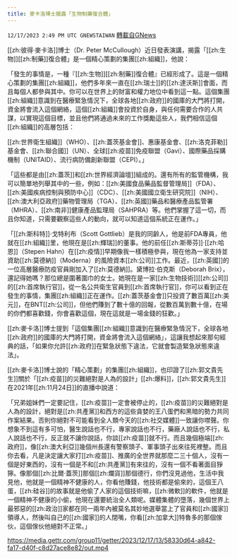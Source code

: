 ```yaml
---
title: 麥卡洛博士揭露「生物制藥復合體」
---
```

`12/17/2023 2:49 PM UTC GNEWSTAIWAN` [轉載自GNews](https://gnews.org/articles/2121062)

[[zh:彼得·麥卡洛]]博士（Dr. Peter McCullough）近日發表演講，揭露「[[zh:生物]][[zh:制藥]]復合體」是一個精心策劃的集團[[zh:組織]]，他說：

  

「發生的事情是，一種『[[zh:生物]][[zh:制藥]]復合體』已經形成了。這是一個精心策劃的集團[[zh:組織]]，他們多年來一直在[[zh:瑞士]]的[[zh:達沃斯]]會面，而且每個人都參與其中。你可以在世界上的財富和權力地位中看到這一點。這個集團[[zh:組織]]意識到在醫療緊急情況下，全球各地[[zh:政府]]的國庫的大門將打開，資金將會流入這個網絡，這個[[zh:組織]]會投資於自身，與任何需要合作的人共謀，以實現這個目標，並且他們將通過未來的工作獎勵這些人，我們相信這個[[zh:組織]]的高層包括：

[[zh:世界衛生組織]]（WHO）、[[zh:蓋茨基金會]]、惠康基金會、[[zh:洛克菲勒]]基金會、[[zh:聯合國]]（UN）、全球[[zh:疫苗]]免疫聯盟（Gavi）、國際藥品採購機制（UNITAID）、流行病防備創新聯盟（CEPI）。」

  

「這些都是由[[zh:蓋茨]]和[[zh:世界經濟論壇]]組成的。還有所有的監管機構，我可以簡單地列舉其中的一些，例如：[[zh:美國食品藥品監督管理局]]（FDA）、[[zh:美國疾病控制與預防中心]]（CDC）、[[zh:美國國立衛生研究院]]（NIH）、[[zh:澳大利亞政府]]藥物管理局（TGA）、[[zh:英國]]藥品和醫療產品監管署（MHRA）、[[zh:南非]]健康產品監理局（SAHPRA）等。他們掌握了這一切，而且你知道，只需要觀察這些人的動向，就可以知道這個系統正在運作。」

  

「[[zh:斯科特]]·戈特利布（Scott Gottlieb）是我的同齡人，他是前FDA專員，他就在[[zh:組織]]里，他現在是[[zh:輝瑞]]的董事。他的前任[[zh:斯蒂芬]]·[[zh:哈恩]]（Stepen Hahn）在[[zh:疫情]]早期像我一樣積極參與，現在他為一家支持並資助[[zh:莫德納]]（Moderna）的風險資本[[zh:公司]]工作。最近，[[zh:英國]]的一位高層醫療防疫官員剛加入了[[zh:莫德納]]。黛博拉·伯克斯（Deborah Brix），還記得她嗎？那位總是圍著圍巾的女士。她現在是一家[[zh:生物技術]][[zh:公司]]的[[zh:首席執行官]]，從一名公共衛生官員到[[zh:首席執行官]]，你可以看到正在發生的事情，集團[[zh:組織]]正在運作。[[zh:蓋茨基金會]]只投資了數百萬[[zh:美元]]，在BNT[[zh:公司]]，但他們賺到了數十億的回報，從數百萬到數十億，在場的你們都喜歡錢，你會喜歡這個，現在這就是一場金錢的狂歡。」

  

[[zh:麥卡洛]]博士提到「這個集團[[zh:組織]]意識到在醫療緊急情況下，全球各地[[zh:政府]]的國庫的大門將打開，資金將會流入這個網絡」，這讓我想起來那句經典的話，「如果你允許[[zh:政府]]在緊急狀態下違法，它就會製造緊急狀態來違法」。

  

[[zh:麥卡洛]]博士說的「精心策劃」的集團[[zh:組織]]，也印證了[[zh:郭文貴先生]]關於「[[zh:疫苗]]的災難絕對是人為的設計」[[zh:爆料]]，[[zh:郭文貴先生]]在2021年[[zh:11月24日]]的直播中說道：

  

「兄弟姐妹們一定要記住，[[zh:疫苗]]一定會被停止的，[[zh:疫苗]]的災難絕對是人為的設計，絕對是[[zh:共產黨]]和西方的這些貪婪的王八蛋們和黑暗的勢力共同作案結果。否則你絕對不可能看到全人類今天的[[zh:社交媒體]]一致讓你噤聲。你想象不到這有多可怕，醫生說話也不行，專家說話也不行，藥廠人說話也不行，私人說話也不行，反正就不讓你說話，你談[[zh:疫苗]]就不行。而且幾個極端[[zh:政府]]，像[[zh:澳大利亞]]幾個州長還有警察頭子、軍事頭子出來往死裡整。而且你去看，凡是決定讓大家打[[zh:疫苗]]、推廣的全世界就那麼二三十個人，沒有一個是好東西的，沒有一個是不和[[zh:共產黨]]有來往的，沒有一個不看著面目猙獰。像那個[[zh:比爾·蓋茨]]那個[[zh:爛貨]]那個德行，你們沒見過他，生活中我見他，他就是一個精神不健康的人，你看他賺錢，他技術都是偷來的，這個王八蛋，[[zh:硅谷]]的故事就是他偷了人家的這個技術嘛，[[zh:微軟]]的軟件，他就是一個精神不健康的小偷，他現在還要統治全人類呢。媒體集體的墮落，幾個世界上最邪惡的[[zh:政治]]家都在同一兩年內被莫名其妙地選舉當上了官員和[[zh:國家]]領導人，然後叫自己的[[zh:國家]]的人閉嘴，你看[[zh:加拿大]]特魯多的那個傢伙，這個傢伙他絕對不正常。」


https://media.gettr.com/group11/getter/2023/12/17/13/58330d64-a842-fa17-d40f-c8d27ace8e82/out.mp4



